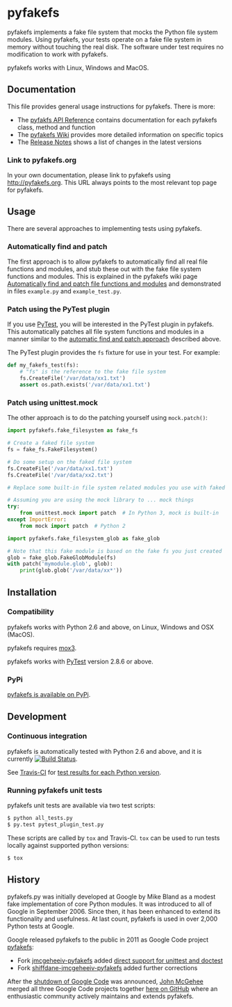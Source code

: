 # pyfakefs
pyfakefs implements a fake file system that mocks the Python file system modules.
Using pyfakefs, your tests operate on a fake file system in memory without
touching the real disk.  The software under test requires no modification to
work with pyfakefs.

pyfakefs works with Linux, Windows and MacOS.

## Documentation

This file provides general usage instructions for pyfakefs.  There is more:

* The [pyfakfs API Reference](http://jmcgeheeiv.github.io/pyfakefs/)
  contains documentation for each pyfakefs class, method and function
* The [pyfakefs Wiki](../../wiki/Home) provides more detailed information on
  specific topics
* The [Release Notes](CHANGES.md) shows a list of changes in the latest versions

### Link to pyfakefs.org

In your own documentation, please link to pyfakefs using <http://pyfakefs.org>.
This URL always points to the most relevant top page for pyfakefs.

## Usage
There are several approaches to implementing tests using pyfakefs.

### Automatically find and patch
The first approach is to allow pyfakefs to automatically find all real file functions and modules, and stub these out with the fake file system functions and modules.  This is explained in the pyfakefs wiki page
[Automatically find and patch file functions and modules](../../wiki/Automatically-find-and-patch-file-functions-and-modules)
and demonstrated in files `example.py` and `example_test.py`.

### Patch using the PyTest plugin

If you use [PyTest](https://doc.pytest.org), you will be interested in the PyTest plugin in pyfakefs.
This automatically patches all file system functions and modules in a manner similar to the
[automatic find and patch approach](../../wiki/Automatically-find-and-patch-file-functions-and-modules)
described above.

The PyTest plugin provides the `fs` fixture for use in your test. For example:

```python
def my_fakefs_test(fs):
    # "fs" is the reference to the fake file system
    fs.CreateFile('/var/data/xx1.txt')
    assert os.path.exists('/var/data/xx1.txt')
```

### Patch using unittest.mock

The other approach is to do the patching yourself using `mock.patch()`:

```python
import pyfakefs.fake_filesystem as fake_fs

# Create a faked file system
fs = fake_fs.FakeFilesystem()

# Do some setup on the faked file system
fs.CreateFile('/var/data/xx1.txt')
fs.CreateFile('/var/data/xx2.txt')

# Replace some built-in file system related modules you use with faked ones

# Assuming you are using the mock library to ... mock things
try:
    from unittest.mock import patch  # In Python 3, mock is built-in
except ImportError:
    from mock import patch  # Python 2

import pyfakefs.fake_filesystem_glob as fake_glob

# Note that this fake module is based on the fake fs you just created
glob = fake_glob.FakeGlobModule(fs)
with patch('mymodule.glob', glob):
    print(glob.glob('/var/data/xx*'))
```

## Installation

### Compatibility
pyfakefs works with Python 2.6 and above, on Linux, Windows and OSX (MacOS).

pyfakefs requires [mox3](https://pypi.python.org/pypi/mox3).

pyfakefs works with [PyTest](doc.pytest.org) version 2.8.6 or above.

### PyPi
[pyfakefs is available on PyPi](https://pypi.python.org/pypi/pyfakefs/).

## Development

### Continuous integration

pyfakefs is automatically tested with Python 2.6 and above, and it is currently
[![Build Status](https://travis-ci.org/jmcgeheeiv/pyfakefs.svg)](https://travis-ci.org/jmcgeheeiv/pyfakefs).

See [Travis-CI](http://travis-ci.org) for
[test results for each Python version](https://travis-ci.org/jmcgeheeiv/pyfakefs).

### Running pyfakefs unit tests

pyfakefs unit tests are available via two test scripts:

```bash
$ python all_tests.py
$ py.test pytest_plugin_test.py
```

These scripts are called by `tox` and Travis-CI. `tox` can be used to run tests
locally against supported python versions:

```bash
$ tox
```

## History
pyfakefs.py was initially developed at Google by Mike Bland as a modest fake
implementation of core Python modules.  It was introduced to all of Google
in September 2006. Since then, it has been enhanced to extend its
functionality and usefulness.  At last count, pyfakefs is used in over 2,000
Python tests at Google.

Google released pyfakefs to the public in 2011 as Google Code project
[pyfakefs](http://code.google.com/p/pyfakefs/):
* Fork
  [jmcgeheeiv-pyfakefs](http://code.google.com/p/jmcgeheeiv-pyfakefs/) added
  [direct support for unittest and doctest](../../wiki/Automatically-find-and-patch-file-functions-and-modules)
* Fork
  [shiffdane-jmcgeheeiv-pyfakefs](http://code.google.com/p/shiffdane-jmcgeheeiv-pyfakefs/)
  added further corrections

After the [shutdown of Google Code](http://google-opensource.blogspot.com/2015/03/farewell-to-google-code.html)
was announced, [John McGehee](https://github.com/jmcgeheeiv) merged all three Google Code projects together
[here on GitHub](https://github.com/jmcgeheeiv/pyfakefs) where an enthusiastic community actively maintains
and extends pyfakefs.
